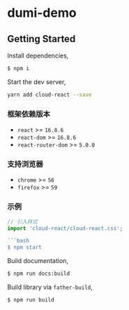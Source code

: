 # dumi-demo

## Getting Started

Install dependencies,

```bash
$ npm i
```

Start the dev server,
```bash
yarn add cloud-react --save
```

### 框架依赖版本
- `react` >= `16.8.6`
- `react-dom` >= `16.8.6`
- `react-router-dom` >= `5.0.0`

### 支持浏览器
- `chrome` >= `56`
- `firefox` >= `59`

### 示例
```js
// 引入样式
import 'cloud-react/cloud-react.css';

```bash
$ npm start
```

Build documentation,

```bash
$ npm run docs:build
```

Build library via `father-build`,

```bash
$ npm run build
```
